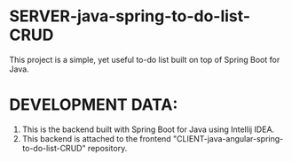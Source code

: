 # SERVER-java-spring-to-do-list-CRUD
This project is a simple, yet useful to-do list built on top of Spring Boot for Java.

# DEVELOPMENT DATA:
1. This is the backend built with Spring Boot for Java using Intellij IDEA.
2. This backend is attached to the frontend "CLIENT-java-angular-spring-to-do-list-CRUD" repository.
